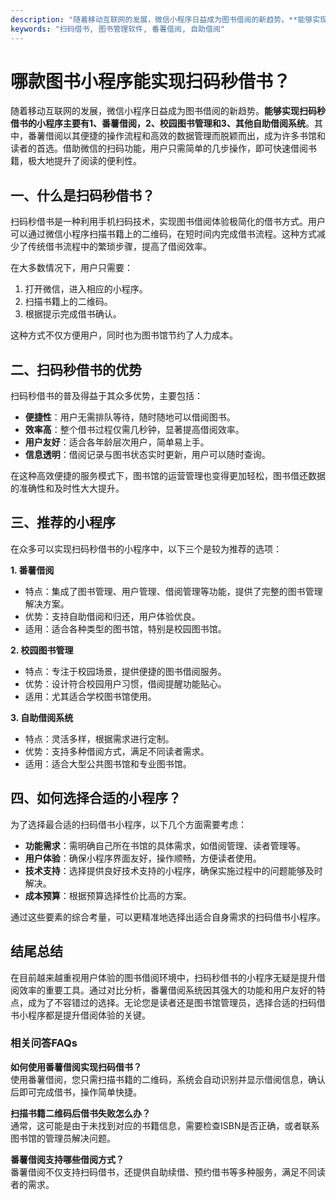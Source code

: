 ```yaml
---
description: "随着移动互联网的发展，微信小程序日益成为图书借阅的新趋势。**能够实现扫码秒借书的小程序主要有1、番薯借阅，2、校园图书管理和3、其他自助借阅系统**。其中，番薯借阅以其便捷的操作流程和高效的数据管理而脱颖而出，成为许多书馆和读者的首选。借助微信的扫码功能，用户只需简单的几步操作，即可快速借阅书籍，极大地提升了阅读的便利性。"
keywords: "扫码借书, 图书管理软件, 番薯借阅, 自助借阅"
---
```

# 哪款图书小程序能实现扫码秒借书？

随着移动互联网的发展，微信小程序日益成为图书借阅的新趋势。**能够实现扫码秒借书的小程序主要有1、番薯借阅，2、校园图书管理和3、其他自助借阅系统**。其中，番薯借阅以其便捷的操作流程和高效的数据管理而脱颖而出，成为许多书馆和读者的首选。借助微信的扫码功能，用户只需简单的几步操作，即可快速借阅书籍，极大地提升了阅读的便利性。

## 一、什么是扫码秒借书？

扫码秒借书是一种利用手机扫码技术，实现图书借阅体验极简化的借书方式。用户可以通过微信小程序扫描书籍上的二维码，在短时间内完成借书流程。这种方式减少了传统借书流程中的繁琐步骤，提高了借阅效率。

在大多数情况下，用户只需要：

1. 打开微信，进入相应的小程序。
2. 扫描书籍上的二维码。
3. 根据提示完成借书确认。

这种方式不仅方便用户，同时也为图书馆节约了人力成本。

## 二、扫码秒借书的优势

扫码秒借书的普及得益于其众多优势，主要包括：

- **便捷性**：用户无需排队等待，随时随地可以借阅图书。
- **效率高**：整个借书过程仅需几秒钟，显著提高借阅效率。
- **用户友好**：适合各年龄层次用户，简单易上手。
- **信息透明**：借阅记录与图书状态实时更新，用户可以随时查询。

在这种高效便捷的服务模式下，图书馆的运营管理也变得更加轻松，图书借还数据的准确性和及时性大大提升。

## 三、推荐的小程序

在众多可以实现扫码秒借书的小程序中，以下三个是较为推荐的选项：

**1. 番薯借阅**

- 特点：集成了图书管理、用户管理、借阅管理等功能，提供了完整的图书管理解决方案。
- 优势：支持自助借阅和归还，用户体验优良。
- 适用：适合各种类型的图书馆，特别是校园图书馆。

**2. 校园图书管理**

- 特点：专注于校园场景，提供便捷的图书借阅服务。
- 优势：设计符合校园用户习惯，借阅提醒功能贴心。
- 适用：尤其适合学校图书馆使用。

**3. 自助借阅系统**

- 特点：灵活多样，根据需求进行定制。
- 优势：支持多种借阅方式，满足不同读者需求。
- 适用：适合大型公共图书馆和专业图书馆。

## 四、如何选择合适的小程序？

为了选择最合适的扫码借书小程序，以下几个方面需要考虑：

- **功能需求**：需明确自己所在书馆的具体需求，如借阅管理、读者管理等。
- **用户体验**：确保小程序界面友好，操作顺畅，方便读者使用。
- **技术支持**：选择提供良好技术支持的小程序，确保实施过程中的问题能够及时解决。
- **成本预算**：根据预算选择性价比高的方案。

通过这些要素的综合考量，可以更精准地选择出适合自身需求的扫码借书小程序。

## 结尾总结

在目前越来越重视用户体验的图书借阅环境中，扫码秒借书的小程序无疑是提升借阅效率的重要工具。通过对比分析，番薯借阅系统因其强大的功能和用户友好的特点，成为了不容错过的选择。无论您是读者还是图书馆管理员，选择合适的扫码借书小程序都是提升借阅体验的关键。

### 相关问答FAQs

**如何使用番薯借阅实现扫码借书？**  
使用番薯借阅，您只需扫描书籍的二维码，系统会自动识别并显示借阅信息，确认后即可完成借书，操作简单快捷。

**扫描书籍二维码后借书失败怎么办？**  
通常，这可能是由于未找到对应的书籍信息，需要检查ISBN是否正确，或者联系图书馆的管理员解决问题。

**番薯借阅支持哪些借阅方式？**  
番薯借阅不仅支持扫码借书，还提供自助续借、预约借书等多种服务，满足不同读者的需求。

